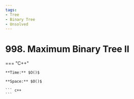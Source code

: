 ```yaml
---
tags:
- Tree
- Binary Tree
- Unsolved
---
```



# 998. Maximum Binary Tree II

=== "C++"

    **Time:** $O()$

    **Space:** $O()$

    ``` c++
    ```